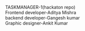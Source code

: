 TASKMANAGER-1(hackaton repo)
<br>
Frontend developer-Aditya Mishra
<br>
backend developer-Gangesh kumar
<br>
Graphic designer-Ankit Kumar
